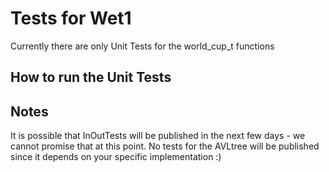 # Tests for Wet1
Currently there are only Unit Tests for the world_cup_t functions

## How to run the Unit Tests


## Notes
It is possible that InOutTests will be published in the next few days - we cannot promise that at this point.
No tests for the AVLtree will be published since it depends on your specific implementation :)
